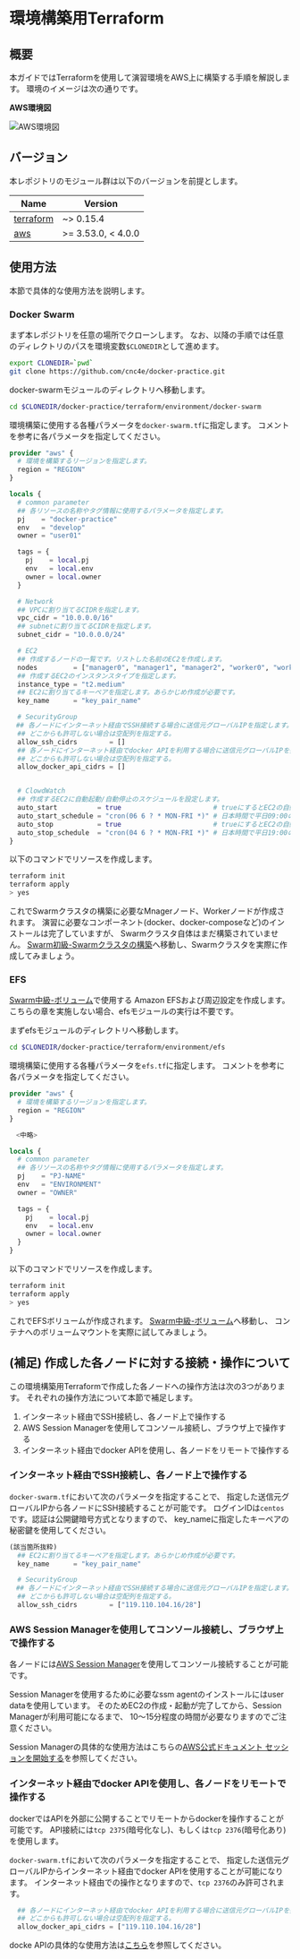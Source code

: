 # 環境構築用Terraform

## 概要

本ガイドではTerraformを使用して演習環境をAWS上に構築する手順を解説します。
環境のイメージは次の通りです。

**AWS環境図**

![AWS環境図](./.images/aws.drawio.svg)

## バージョン

本レポジトリのモジュール群は以下のバージョンを前提とします。

| Name | Version |
|------|---------|
| <a name="requirement_terraform"></a> [terraform](#requirement\_terraform) | ~> 0.15.4 |
| <a name="requirement_aws"></a> [aws](#requirement\_aws) | >= 3.53.0, < 4.0.0 |

## 使用方法

本節で具体的な使用方法を説明します。

### Docker Swarm

まず本レポジトリを任意の場所でクローンします。
なお、以降の手順では任意のディレクトリのパスを環境変数`$CLONEDIR`として進めます。

```sh
export CLONEDIR=`pwd`
git clone https://github.com/cnc4e/docker-practice.git
```

docker-swarmモジュールのディレクトリへ移動します。

``` sh
cd $CLONEDIR/docker-practice/terraform/environment/docker-swarm
```

環境構築に使用する各種パラメータを`docker-swarm.tf`に指定します。
コメントを参考に各パラメータを指定してください。

``` terraform
provider "aws" {
  # 環境を構築するリージョンを指定します。
  region = "REGION"
}

locals {
  # common parameter
  ## 各リソースの名称やタグ情報に使用するパラメータを指定します。
  pj    = "docker-practice"
  env   = "develop"
  owner = "user01"

  tags = {
    pj    = local.pj
    env   = local.env
    owner = local.owner
  }

  # Network
  ## VPCに割り当てるCIDRを指定します。
  vpc_cidr = "10.0.0.0/16"
  ## subnetに割り当てるCIDRを指定します。
  subnet_cidr = "10.0.0.0/24"

  # EC2
  ## 作成するノードの一覧です。リストした名前のEC2を作成します。
  nodes         = ["manager0", "manager1", "manager2", "worker0", "worker1"]
  ## 作成するEC2のインスタンスタイプを指定します。
  instance_type = "t2.medium"
  ## EC2に割り当てるキーペアを指定します。あらかじめ作成が必要です。
  key_name      = "key_pair_name"

  # SecurityGroup
　## 各ノードにインターネット経由でSSH接続する場合に送信元グローバルIPを指定します。
  ## どこからも許可しない場合は空配列を指定する。
  allow_ssh_cidrs        = [] 
  ## 各ノードにインターネット経由でdocker APIを利用する場合に送信元グローバルIPを指定します。
  ## どこからも許可しない場合は空配列を指定する。
  allow_docker_api_cidrs = [] 


  # ClowdWatch
  ## 作成するEC2に自動起動/自動停止のスケジュールを設定します。
  auto_start          = true                       # trueにするとEC2の自動起動をスケジュール設定します。
  auto_start_schedule = "cron(06 6 ? * MON-FRI *)" # 日本時間で平日09:00の指定
  auto_stop           = true                       # trueにするとEC2の自動停止をスケジュール設定します。
  auto_stop_schedule  = "cron(04 6 ? * MON-FRI *)" # 日本時間で平日19:00の指定
}
```

以下のコマンドでリソースを作成します。

``` sh
terraform init
terraform apply
> yes
```

これでSwarmクラスタの構築に必要なMnagerノード、Workerノードが作成されます。
演習に必要なコンポーネント(docker、docker-composeなど)のインストールは完了していますが、
Swarmクラスタ自体はまだ構築されていません。
[Swarm初級-Swarmクラスタの構築](../swarm-beginner/swarm-create.md)へ移動し、Swarmクラスタを実際に作成してみましょう。

### EFS

[Swarm中級-ボリューム](../swarm-intermediate/swarm-volume.md)で使用する
Amazon EFSおよび周辺設定を作成します。
こちらの章を実施しない場合、efsモジュールの実行は不要です。

まずefsモジュールのディレクトリへ移動します。

``` sh
cd $CLONEDIR/docker-practice/terraform/environment/efs
```

環境構築に使用する各種パラメータを`efs.tf`に指定します。
コメントを参考に各パラメータを指定してください。

``` terraform
provider "aws" {
  # 環境を構築するリージョンを指定します。
  region = "REGION"
}

　<中略>

locals {
  # common parameter
  ## 各リソースの名称やタグ情報に使用するパラメータを指定します。
  pj    = "PJ-NAME"
  env   = "ENVIRONMENT"
  owner = "OWNER"

  tags = {
    pj    = local.pj
    env   = local.env
    owner = local.owner
  }
}
```

以下のコマンドでリソースを作成します。

``` sh
terraform init
terraform apply
> yes
```

これでEFSボリュームが作成されます。
[Swarm中級-ボリューム](../swarm-intermediate/swarm-volume.md)へ移動し、
コンテナへのボリュームマウントを実際に試してみましょう。

## (補足) 作成した各ノードに対する接続・操作について

この環境構築用Terraformで作成した各ノードへの操作方法は次の3つがあります。
それぞれの操作方法について本節で補足します。

1. インターネット経由でSSH接続し、各ノード上で操作する
1. AWS Session Managerを使用してコンソール接続し、ブラウザ上で操作する
1. インターネット経由でdocker APIを使用し、各ノードをリモートで操作する

### インターネット経由でSSH接続し、各ノード上で操作する

`docker-swarm.tf`において次のパラメータを指定することで、
指定した送信元グローバルIPから各ノードにSSH接続することが可能です。
ログインIDは`centos`です。認証は公開鍵暗号方式となりますので、
key_nameに指定したキーペアの秘密鍵を使用してください。

``` terraform
(該当箇所抜粋)
  ## EC2に割り当てるキーペアを指定します。あらかじめ作成が必要です。
  key_name      = "key_pair_name"

  # SecurityGroup
　## 各ノードにインターネット経由でSSH接続する場合に送信元グローバルIPを指定します。
  ## どこからも許可しない場合は空配列を指定する。
  allow_ssh_cidrs        = ["119.110.104.16/28"] 
```

### AWS Session Managerを使用してコンソール接続し、ブラウザ上で操作する

各ノードには[AWS Session Manager](https://docs.aws.amazon.com/ja_jp/systems-manager/latest/userguide/session-manager.html)を使用してコンソール接続することが可能です。

Session Managerを使用するために必要なssm agentのインストールにはuser dataを使用しています。
そのためEC2の作成・起動が完了してから、Session Managerが利用可能になるまで、
10～15分程度の時間が必要なりますのでご注意ください。

Session Managerの具体的な使用方法はこちらの[AWS公式ドキュメント セッションを開始する](https://docs.aws.amazon.com/ja_jp/systems-manager/latest/userguide/session-manager-working-with-sessions-start.html)を参照してください。

### インターネット経由でdocker APIを使用し、各ノードをリモートで操作する

dockerではAPIを外部に公開することでリモートからdockerを操作することが可能です。
API接続には`tcp 2375`(暗号化なし)、もしくは`tcp 2376`(暗号化あり)を使用します。

`docker-swarm.tf`において次のパラメータを指定することで、
指定した送信元グローバルIPからインターネット経由でdocker APIを使用することが可能になります。
インターネット経由での操作となりますので、`tcp 2376`のみ許可されます。

``` terraform
  ## 各ノードにインターネット経由でdocker APIを利用する場合に送信元グローバルIPを指定します。
  ## どこからも許可しない場合は空配列を指定する。
  allow_docker_api_cidrs = ["119.110.104.16/28"]
```

docke APIの具体的な使用方法は[こちら](https://qiita.com/moriryota62/items/7a56cdf85883582e2b93)を参照してください。
